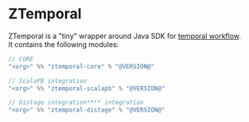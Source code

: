 # ZTemporal

ZTemporal is a "tiny" wrapper around Java SDK for [temporal workflow](https://temporal.io).  
It contains the following modules:

```scala
// CORE
"<org>" %% "ztemporal-core" % "@VERSION@"

// ScalaPB integration
"<org>" %% "ztemporal-scalapb" % "@VERSION@"

// Distage integration**** integration
"<org>" %% "ztemporal-distage" % "@VERSION@"
```